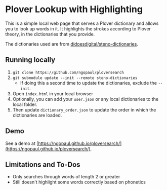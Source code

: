 # Plover Lookup with Highlighting

This is a simple local web page that serves a Plover dictionary 
and allows you to look up words in it. It highlights the strokes 
according to Plover theory, in the dictionaries that you provide.

The dictionaries used are from [didoesdigital/steno-dictionaries](https://github.com/didoesdigital/steno-dictionaries).

## Running locally

1. `git clone https://github.com/ngopaul/ploversearch`
2. `git submodule update --init --remote steno-dictionaries`
    - If doing this a second time to update the dictionaries, exclude the `--init`.
3. Open `index.html` in your local browser
4. Optionally, you can add your `user.json` or any local dictionaries to the local folder.
5. Then update `dictionary_order.json` to update the order in which the dictionaries are loaded.

## Demo

See a demo at [https://ngopaul.github.io/ploversearch/](https://ngopaul.github.io/ploversearch/).

## Limitations and To-Dos

- Only searches through words of length 2 or greater
- Still doesn't highlight some words correctly based on phonetics
